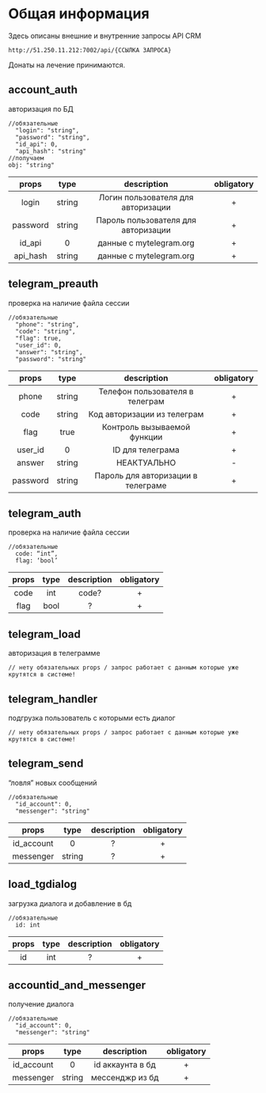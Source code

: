 # Общая информация
Здесь описаны внешние и внутренние запросы API CRM 
```
http://51.250.11.212:7002/api/{ССЫЛКА ЗАПРОСА}
```
Донаты на лечение принимаются.

## account_auth 
авторизация по БД
```
//обязательные
  "login": "string",
  "password": "string",
  "id_api": 0,
  "api_hash": "string"
//получаем
obj: "string"
```
| props | type | description | obligatory
|:----------------:|:---------:|:----------------:|:----------------:|
| login | string | Логин пользователя для авторизации | + |
| password | string | Пароль пользователя для авторизации | + |
| id_api | 0 | данные с mytelegram.org | + |
| api_hash | string | данные с mytelegram.org | + |

## telegram_preauth
проверка на наличие файла сессии
```
//обязательные
  "phone": "string",
  "code": "string",
  "flag": true,
  "user_id": 0,
  "answer": "string",
  "password": "string"
```
| props | type | description | obligatory
|:----------------:|:---------:|:----------------:|:----------------:|
| phone | string | Телефон пользователя в телеграм | + |
| code | string | Код авторизации из телеграм | + |
| flag | true | Контроль вызываемой функции | + |
| user_id | 0 | ID для телеграма | + |
| answer | string | НЕАКТУАЛЬНО | - |
| password | string | Пароль для авторизации в телеграме | + |


## telegram_auth 
проверка на наличие файла сессии
```
//обязательные
  code: “int”,
  flag: ‘bool’
```
| props | type | description | obligatory
|:----------------:|:---------:|:----------------:|:----------------:|
| code | int | code? | + |
| flag | bool | ? | + |

## telegram_load 
авторизация в телеграмме
```
// нету обязательных props / запрос работает с данным которые уже крутятся в системе!
```

## telegram_handler 
подгрузка пользователь с которыми есть диалог
```
// нету обязательных props / запрос работает с данным которые уже крутятся в системе!
```

## telegram_send 
“ловля” новых сообщений
```
//обязательные
  "id_account": 0,
  "messenger": "string"
```
| props | type | description | obligatory
|:----------------:|:---------:|:----------------:|:----------------:|
| id_account | 0 | ? | + |
| messenger | string | ? | + |

## load_tgdialog 
загрузка диалога и добавление в бд
```
//обязательные
  id: int
```
| props | type | description | obligatory
|:----------------:|:---------:|:----------------:|:----------------:|
| id | int | ? | + |

## accountid_and_messenger 
получение диалога
```
//обязательные
  "id_account": 0,
  "messenger": "string"
```
| props | type | description | obligatory
|:----------------:|:---------:|:----------------:|:----------------:|
| id_account | 0 | id аккаунта в бд | + |
| messenger | string | мессенджр из бд | + |
